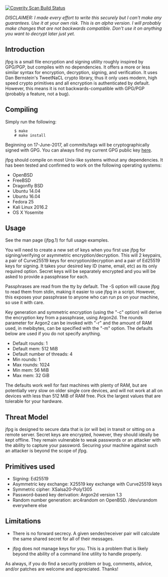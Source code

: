 <a href="https://scan.coverity.com/projects/jsfierro-jfpg">
  <img alt="Coverity Scan Build Status"
       src="https://scan.coverity.com/projects/15272/badge.svg"/>
</a>

*DISCLAIMER: I made every effort to write this securely
but I can't make any guarantees. Use it at your own risk.
This is an alpha version. I will probably make changes
that are not backwards compatible. Don't use it on anything 
you want to decrypt later just yet.*

Introduction
------------

jfpg is a small file encryption and signing utility 
roughly inspired by GPG/PGP, but compiles with no dependencies. It
offers a more or less similar  syntax for encryption,
decryption, signing, and verification. It uses
Dan Bernstein's TweetNaCL crypto library, thus it
only uses  modern, high speed crypto primitives 
and all encryption is authenticated by default. 
However, this means it is not backwards-compatible
with GPG/PGP (probably a feature, not a bug). 

Compiling
---------
Simply run the following:

		$ make
		# make install


Beginning on 17-June-2017, all commits/tags will be 
cryptographically signed with GPG. You can always
find my current GPG public key [here](https://nonstate.io/about.html).

jfpg should compile on most Unix-like systems without any
dependencies. It has been tested and confirmed to work on 
the following operating systems:

- OpenBSD
- FreeBSD
- Dragonfly BSD
- Ubuntu 14.04
- Ubuntu 16.04
- Fedora 25
- Kali Linux 2016.2
- OS X Yosemite

Usage
-----
See the man page (jfpg.1) for full usage examples.

You will need to create a new set of keys when you first use jfpg 
for signing/verifying or asymmetric encryption/decryption. 
This will 2 keypairs, a pair of Curve25519 keys for encryption/decryption
and a pair of Ed25519 keys for signing. It takes your desired key ID
(name, email, etc) as its only required option. Secret keys will be 
separately encrypted and you will be asked to provide a passphrase for each.  

Passphrases are read from the tty by default. The -S option will cause
jfpg to read them from stdin, making it easier to use jfpg in a script.
However, this exposes your passphrase to anyone who can run ps on your machine,
so use it with care.

Key generation and symmetric encryption (using the "-c" option) will
derive the encryption key from a passphrase, using Argon2d. 
The rounds parameter for Argon2 can be invoked with "-r" and the amount of 
RAM used, in mebibytes, can be specified with the "-m" option. The defaults
below are used if you do not specify anything. 

- Default rounds: 1
- Default mem: 512 MiB
- Default number of threads: 4
- Min rounds: 1
- Max rounds: 1024
- Min mem: 56 MiB
- Max mem: 32 GiB

The defaults work well for fast machines with plenty of RAM, but are
potentially very slow on older single core devices, and will not work
at all on devices with less than 512 MiB of RAM free. Pick the largest
values that are tolerable for your hardware.

Threat Model
------------

jfpg is designed to secure data that is (or will be) in transit or sitting on 
a remote server. Secret keys are encrypted, however, they should ideally be kept
offline. They remain vulnerable to weak passwords or an attacker with the 
ability to capture your password. Securing your machine against such an attacker
is beyond the scope of jfpg.

 
Primitives used
---------------

- Signing: Ed25519
- Asymmetric key exchange: X25519 key exchange with Curve25519 keys 
- Symmetric cipher: XSalsa20-Poly1305
- Password-based key derivation: Argon2d version 1.3
- Random number generation: arc4random on OpenBSD. /dev/urandom everywhere else

Limitations
-----------

- There is no forward secrecy. A given sender/receiver pair will
	calculate the same shared secret for all of their messages.

- jfpg does not manage keys for you. This is a problem that is likely
	beyond the ability of a command line utility to handle properly. 

As always, if you do find a security problem or bug, 
comments, advice, and/or patches are welcome and appreciated. Thanks!
